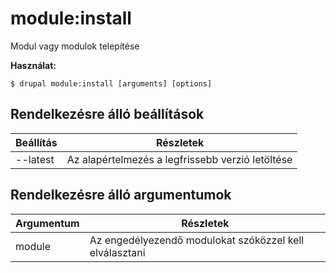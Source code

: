 # module:install
Modul vagy modulok telepítése

**Használat:**
```
$ drupal module:install [arguments] [options] 
```

## Rendelkezésre álló beállítások
Beállítás | Részletek
-------|-------------
--latest | Az alapértelmezés a legfrissebb verzió letöltése

## Rendelkezésre álló argumentumok
Argumentum | Részletek
---------|-------------
module | Az engedélyezendő modulokat szóközzel kell elválasztani
